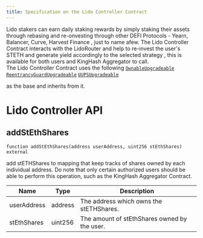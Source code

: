 ```yaml
---
title: Specification on the Lido Controller Contract
---
```


 Lido stakers can earn daily staking rewards by simply staking their assets through rebasing and re-onvesting through other DEFI Protocols - Yearn, Balancer, Curve, Harvest Finance , just to name afew. The Lido Controller Contract interacts with the LidoRouter and help to re-invest the user's STETH and generate yield accordingly to the selected strategy , this is available for both users and KingHash Aggregator to call.  
 The Lido Controller Contract uses the following 
 [`OwnableUpgradeable`](https://github.com/OpenZeppelin/openzeppelin-contracts-upgradeable/blob/master/contracts/access/OwnableUpgradeable.sol) 
 [`ReentrancyGuardUpgradeable`](https://github.com/OpenZeppelin/openzeppelin-contracts-upgradeable/blob/master/contracts/security/ReentrancyGuardUpgradeable.sol) 
 [`UUPSUpgradeable`](https://github.com/OpenZeppelin/openzeppelin-contracts-upgradeable/blob/master/contracts/proxy/utils/UUPSUpgradeable.sol) 
 
 as the base and inherits from it.

# Lido Controller API

## **addStEthShares**

`function addStEthShares(address userAddress, uint256 stEthShares) external`

add stETHShares to mapping that keep tracks of shares owned by each individual address. Do note that only certain authorized users should be able to perform this operation, such as the KingHash Aggregator Contract.

| Name                  | Type        | Description                           | 
| --------------------- | ------------| -----------------------------------   |
| userAddress           | address     | The address which owns the stETHShares.
| stEthShares           | uint256     | The amount of stEthShares owned by the user. 
